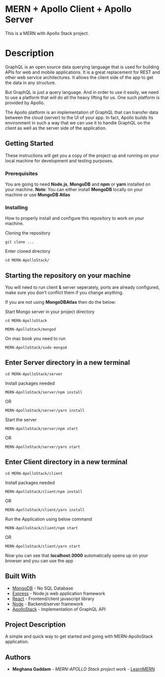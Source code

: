 # MERN + Apollo Client + Apollo Server

This is a MERN with Apollo Stack project.

# Description

GraphQL is an open source data querying language that is used for building APIs for web and mobile applications. It is a great replacement for REST and other web service architectures. It allows the client side of the app to get the data in any structure.

But GraphQL is just a query language. And in order to use it easily, we need to use a platform that will do all the heavy lifting for us. One such platform is provided by Apollo.

The Apollo platform is an implementation of GraphQL that can transfer data between the cloud (server) to the UI of your app. In fact, Apollo builds its environment in such a way that we can use it to handle GraphQL on the client as well as the server side of the application.

## Getting Started

These instructions will get you a copy of the project up and running on your local machine for development and testing purposes.

### Prerequisites

You are going to need **Node.js**, **MongoDB** and **npm** or **yarn** installed on your machine.
**Note**: You can either install **MongoDB** locally on your machine or use **MongoDB Atlas**

### Installing

How to properly install and configure this repository to work on your machine.

Cloning the repository

```
git clone ...
```

Enter cloned directory

```
cd MERN-ApolloStack/
```

## Starting the repository on your machine

You will need to run client & server seperately, ports are already configured, make sure you don't conflict them if you change anything.

If you are not using **MongoDBAtlas** then do the below:

Start Mongo server in your project directory

```
cd MERN-ApolloStack
```

```
MERN-ApolloStack/mongod
```

On mac book you need to run

```
MERN-ApolloStack/sudo mongod
```

## Enter Server directory in a new terminal

```
cd MERN-ApolloStack/server
```

Install packages needed

```
MERN-ApolloStack/server/npm install
```

OR

```
MERN-ApolloStack/server/yarn install
```

Start the server

```
MERN-ApolloStack/server/npm start
```

OR

```
MERN-ApolloStack/server/yarn start
```

## Enter Client directory in a new terminal

```
cd MERN-ApolloStack/client
```

Install packages needed

```
MERN-ApolloStack/client/npm install
```

OR

```
MERN-ApolloStack/client/yarn install
```

Run the Application using below command

```
MERN-ApolloStack/client/npm start
```

OR

```
MERN-ApolloStack/client/yarn start
```

Now you can see that **localhost:3000** automatically opens up on your browser and you can use the app

## Built With

- [MongoDB](https://www.mongodb.com/) - No SQL Database
- [Express](https://expressjs.com/) - Node.js web application framework
- [React](https://reactjs.org/) - Frontend/client javascript library
- [Node](https://nodejs.org/en/) - Backend/server framework
- [ApolloStack](https://www.apollographql.com/) - Implementation of GraphQL API

## Project Description

A simple and quick way to get started and going with MERN-ApolloStack application.

## Authors

- **Meghana Gaddam** - _MERN-APOLLO Stack project work_ - [LearnMERN](https://github.com/GaddamMeghana578/MERN-ApolloStack)
